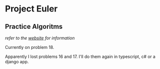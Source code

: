 # Project Euler
## Practice Algoritms

_refer to the [website](https://projecteuler.net/) for information_

Currently on problem 18.

Apparently I lost problems 16 and 17. I'll do them again in typescript, c# or a django app.
